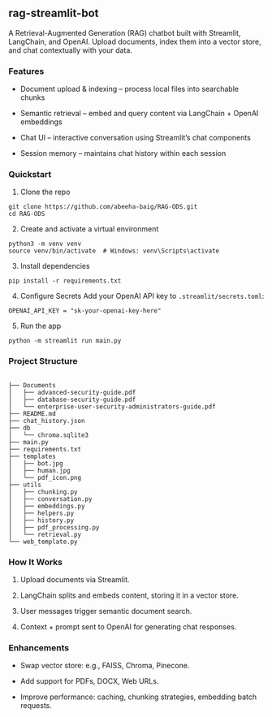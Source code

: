 ## rag-streamlit-bot
A Retrieval-Augmented Generation (RAG) chatbot built with Streamlit, LangChain, and OpenAI. Upload documents, index them into a vector store, and chat contextually with your data.

### Features
- Document upload & indexing – process local files into searchable chunks

- Semantic retrieval – embed and query content via LangChain + OpenAI embeddings

- Chat UI – interactive conversation using Streamlit’s chat components

- Session memory – maintains chat history within each session

### Quickstart
1. Clone the repo
```
git clone https://github.com/abeeha-baig/RAG-ODS.git
cd RAG-ODS

```
2. Create and activate a virtual environment
```
python3 -m venv venv
source venv/bin/activate  # Windows: venv\Scripts\activate

```
3. Install dependencies
```
pip install -r requirements.txt

```
4. Configure Secrets
Add your OpenAI API key to ```.streamlit/secrets.toml```:
```
OPENAI_API_KEY = "sk-your-openai-key-here"

```
5. Run the app
```
python -m streamlit run main.py

```
### Project Structure
```

├── Documents
│   ├── advanced-security-guide.pdf
│   ├── database-security-guide.pdf
│   └── enterprise-user-security-administrators-guide.pdf
├── README.md
├── chat_history.json
├── db
│   └── chroma.sqlite3
├── main.py
├── requirements.txt
├── templates
│   ├── bot.jpg
│   ├── human.jpg
│   └── pdf_icon.png
├── utils
│   ├── chunking.py
│   ├── conversation.py
│   ├── embeddings.py
│   ├── helpers.py
│   ├── history.py
│   ├── pdf_processing.py
│   └── retrieval.py
└── web_template.py

```

### How It Works

1. Upload documents via Streamlit.

2. LangChain splits and embeds content, storing it in a vector store.

3. User messages trigger semantic document search.

4. Context + prompt sent to OpenAI for generating chat responses.


### Enhancements

- Swap vector store: e.g., FAISS, Chroma, Pinecone.

- Add support for PDFs, DOCX, Web URLs.

- Improve performance: caching, chunking strategies, embedding batch requests.